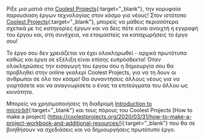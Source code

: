 Ρίξε μια ματιά στα [Coolest Projects](https://coolestprojects.org/){:target="\_blank"}, την κορυφαία παρουσίαση έργων τεχνολογίας στον κόσμο για νέους! Στον ιστότοπο [Coolest Projects](https://coolestprojects.org/){:target="\_blank"}, μπορείς να μάθεις περισσότερα σχετικά με τις κατηγορίες έργων και να δεις πότε είναι ανοιχτή η εγγραφή του έργου και, στη συνέχεια, να ετοιμαστείς να καταχωρήσεις το έργο σου!

Το έργο σου δεν χρειάζεται να έχει ολοκληρωθεί - αρχικά πρωτότυπα καθώς και έργα σε εξέλιξη είναι επίσης ευπρόσδεκτα! Όταν ολοκληρώσεις την εισαγωγή του έργου σου η δημιουργία σου θα προβληθεί στην online γκαλερί Coolest Projects, για να τη δουν οι άνθρωποι σε όλο τον κόσμο! Θα συναντήσεις άλλους νέους για να γιορτάσετε και να αναγνωρίσετε ο ένας τα επιτεύγματα του άλλου ως κοινότητα.

Μπορείς να χρησιμοποιήσεις τη διαδρομή [Introduction to micro:bit](https://projects.raspberrypi.org/el-GR/pathways/microbit-intro){:target="\_blank"} και τους πόρους του Coolest Projects [How to make a project] (https://coolestprojects.org/2020/03/31/how-to-make-a-project-workbook-and-additional-resources/){:target="\_blank"} που θα σε βοηθήσουν να σχεδιάσεις και να δημιουργήσεις πρωτότυπο έργο.
